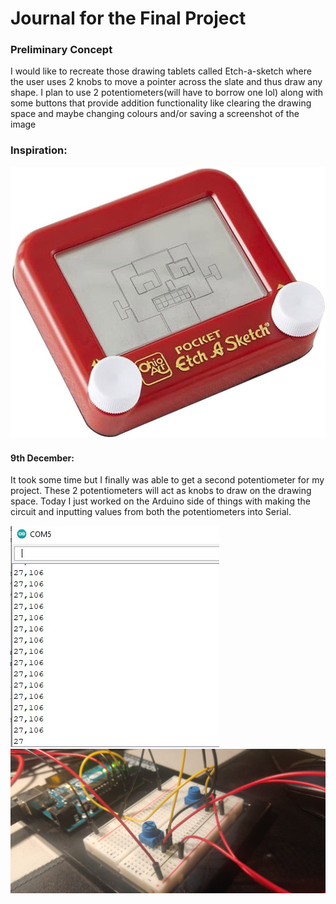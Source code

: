 # Journal for the Final Project

### Preliminary Concept

 I would like to recreate those drawing tablets called Etch-a-sketch where the user uses 2 knobs to move a pointer across the slate and thus draw any shape. I plan to use 2 potentiometers(will have to borrow one lol) along with some buttons that provide addition functionality like clearing the drawing space and maybe changing colours and/or saving a screenshot of the image

### Inspiration:
![](Concept.jpg)

#### 9th December:
It took some time but I finally was able to get a second potentiometer for my project. These 2 potentiometers will act as knobs to draw on the drawing space. Today I just worked on the Arduino side of things with making the circuit and inputting values from both the potentiometers into Serial.

![](Preliminary_test.jpg)
![](Preliminary_circuit.jpg)


